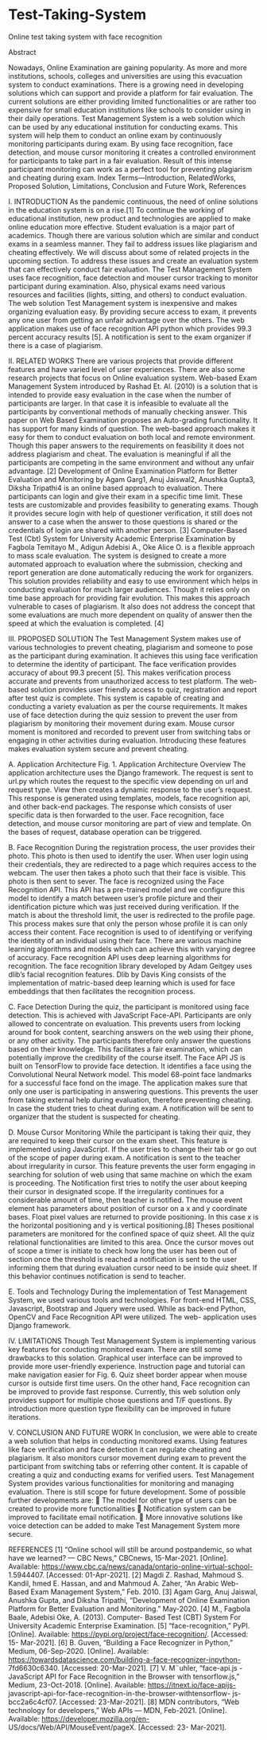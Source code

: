 # Test-Taking-System
Online test taking system with face recognition

Abstract

Nowadays, Online Examination are gaining popularity.
As more and more institutions, schools, colleges and
universities are using this evacuation system to conduct examinations.
There is a growing need in developing solutions which can
support and provide a platform for fair evaluation. The current
solutions are either providing limited functionalities or are rather
too expensive for small education institutions like schools to
consider using in their daily operations. Test Management System
is a web solution which can be used by any educational institution
for conducting exams. This system will help them to conduct
an online exam by continuously monitoring participants during
exam. By using face recognition, face detection, and mouse cursor
monitoring it creates a controlled environment for participants
to take part in a fair evaluation. Result of this intense participant
monitoring can work as a perfect tool for preventing plagiarism
and cheating during exam.
Index Terms—Introduction, RelatedWorks, Proposed Solution,
Limitations, Conclusion and Future Work, References

I. INTRODUCTION
As the pandemic continuous, the need of online solutions in
the education system is on a rise.[1] To continue the working
of educational institution, new product and technologies are
applied to make online education more effective. Student
evaluation is a major part of academics. Though there are
various solution which are similar and conduct exams in a
seamless manner. They fail to address issues like plagiarism
and cheating effectively. We will discuss about some of
related projects in the upcoming section. To address these
issues and create an evaluation system that can effectively
conduct fair evaluation. The Test Management System uses
face recognition, face detection and mouser cursor tracking to
monitor participant during examination. Also, physical exams
need various resources and facilities (lights, sitting, and others)
to conduct evaluation. The web solution Test Management
system is inexpensive and makes organizing evaluation easy.
By providing secure access to exam, it prevents any one user
from getting an unfair advantage over the others. The web
application makes use of face recognition API python which
provides 99.3 percent accuracy results [5]. A notification is
sent to the exam organizer if there is a case of plagiarism.

II. RELATED WORKS
There are various projects that provide different features
and have varied level of user experiences. There are also
some research projects that focus on Online evaluation system.
Web-based Exam Management System introduced by Rashad
Et. Al. (2010) is a solution that is intended to provide easy
evaluation in the case when the number of participants are
larger. In that case it is infeasible to evaluate all the participants
by conventional methods of manually checking answer. This
paper on Web Based Examination proposes an Auto-grading
functionality. It has support for many kinds of question.
The web-based approach makes it easy for them to conduct
evaluation on both local and remote environment. Though this
paper answers to the requirements on feasibility it does not
address plagiarism and cheat. The evaluation is meaningful if
all the participants are competing in the same environment and
without any unfair advantage. [2]
Development of Online Examination Platform for Better
Evaluation and Monitoring by Agam Garg1, Anuj Jaiswal2,
Anushka Gupta3, Diksha Tripathi4 is an online based approach
to evaluation. There participants can login and give their exam
in a specific time limit. These tests are customizable and
provides feasibility to generating exams. Though it provides
secure login with help of questioner verification, it still does
not answer to a case when the answer to those questions is
shared or the credentials of login are shared with another
person. [3]
Computer-Based Test (Cbt) System for University Academic
Enterprise Examination by Fagbola Temitayo M., Adigun
Adebisi A., Oke Alice O. is a flexible approach to mass
scale evaluation. The system is designed to create a more automated
approach to evaluation where the submission, checking
and report generation are done automatically reducing the
work for organizers. This solution provides reliability and
easy to use environment which helps in conducting evaluation
for much larger audiences. Though it relies only on time
base approach for providing fair evolution. This makes this
approach vulnerable to cases of plagiarism. It also does not
address the concept that some evaluations are much more
dependent on quality of answer then the speed at which the
evaluation is completed. [4]

III. PROPOSED SOLUTION
The Test Management System makes use of various technologies
to prevent cheating, plagiarism and someone to pose
as the participant during examination. It achieves this using
face verification to determine the identity of participant. The
face verification provides accuracy of about 99.3 precent
[5]. This makes verification process accurate and prevents
from unauthorized access to test platform. The web-based
solution provides user friendly access to quiz, registration and
report after test quiz is complete. This system is capable of
creating and conducting a variety evaluation as per the course
requirements. It makes use of face detection during the quiz
session to prevent the user from plagiarism by monitoring their
movement during exam. Mouse cursor moment is monitored
and recorded to prevent user from switching tabs or engaging
in other activities during evaluation. Introducing these features
makes evaluation system secure and prevent cheating.

A. Application Architecture
Fig. 1. Application Architecture Overview
The application architecture uses the Django framework.
The request is sent to url.py which routes the request to the
specific view depending on url and request type. View then
creates a dynamic response to the user’s request. This response
is generated using templates, models, face recognition api, and
other back-end packages. The response which consists of user
specific data is then forwarded to the user. Face recognition,
face detection, and mouse cursor monitoring are part of view
and template. On the bases of request, database operation can
be triggered.

B. Face Recognition
During the registration process, the user provides their
photo. This photo is then used to identify the user. When
user login using their credentials, they are redirected to a
page which requires access to the webcam. The user then
takes a photo such that their face is visible. This photo is
then sent to sever. The face is recognized using the Face
Recognition API. This API has a pre-trained model and we
configure this model to identify a match between user’s profile
picture and their identification picture which was just received
during verification. If the match is about the threshold limit,
the user is redirected to the profile page. This process makes
sure that only the person whose profile it is can only access
their content. Face recognition is used to of identifying or
verifying the identity of an individual using their face. There
are various machine learning algorithms and models which can
achieve this with varying degree of accuracy. Face recognition
API uses deep learning algorithms for recognition. The face
recognition library developed by Adam Geitgey uses dlib’s
facial recognition features. Dlib by Davis King consists of
the implementation of matric-based deep learning which is
used for face embeddings that then facilitates the recognition
process.

C. Face Detection
During the quiz, the participant is monitored using
face detection. This is achieved with JavaScript Face-API.
Participants are only allowed to concentrate on evaluation.
This prevents users from locking around for book content,
searching answers on the web using their phone, or any other
activity. The participants therefore only answer the questions
based on their knowledge. This facilitates a fair examination,
which can potentially improve the credibility of the course
itself. The Face API JS is built on TensorFlow to provide
face detection. It identifies a face using the Convolutional
Neural Network model. This model 68-point face landmarks
for a successful face fond on the image. The application
makes sure that only one user is participating in answering
questions. This prevents the user from taking external help
during evaluation, therefore preventing cheating. In case the
student tries to cheat during exam. A notification will be sent
to organizer that the student is suspected for cheating.

D. Mouse Cursor Monitoring
While the participant is taking their quiz, they are required
to keep their cursor on the exam sheet. This feature is
implemented using JavaScript. If the user tries to change
their tab or go out of the scope of paper during exam. A
notification is sent to the teacher about irregularity in cursor.
This feature prevents the user form engaging in searching for
solution of web using that same machine on which the exam is
proceeding. The Notification first tries to notify the user about
keeping their cursor in designated scope. If the irregularity
continues for a considerable amount of time, then teacher is
notified.
The mouse event element has parameters about position of
cursor on a x and y coordinate bases. Float pixel values are
returned to provide positioning. In this case x is the horizontal
positioning and y is vertical positioning.[8] Theses positional
parameters are monitored for the confined space of quiz
sheet. All the quiz relational functionalities are limited to this
area. Once the cursor moves out of scope a timer is initiate
to check how long the user has been out of section once the
threshold is reached a notification is sent to the user informing
them that during evaluation cursor need to be inside quiz
sheet. If this behavior continues notification is send to teacher.

E. Tools and Technology
During the implementation of Test Management System,
we used various tools and technologies. For front-end HTML,
CSS, Javascript, Bootstrap and Jquery were used. While as
back-end Python, OpenCV and Face Recognition API were
utilized. The web- application uses Django framework.

IV. LIMITATIONS
Though Test Management System is implementing various
key features for conducting monitored exam. There are still
some drawbacks to this solation. Graphical user interface
can be improved to provide more user-friendly experience.
Instruction page and tutorial can make navigation easier for
Fig. 6. Quiz sheet border appear when mouse cursor is outside
first time users. On the other hand, Face recognition can be
improved to provide fast response. Currently, this web solution
only provides support for multiple chose questions and T/F
questions. By introduction more question type flexibility can
be improved in future iterations.

V. CONCLUSION AND FUTURE WORK
In conclusion, we were able to create a web solution that
helps in conducting monitored exams. Using features like face
verification and face detection it can regulate cheating and
plagiarism. It also monitors cursor movement during exam to
prevent the participant from switching tabs or referring other
content. It is capable of creating a quiz and conducting exams
for verified users. Test Management System provides various
functionalities for monitoring and managing evaluation. There
is still scope for future development. Some of possible further
developments are:
 The model for other type of users can be created to
provide more functionalities
 Notification system can be improved to facilitate email
notification.
 More innovative solutions like voice detection can be
added to make Test Management System more secure.

REFERENCES
[1] “Online school will still be around postpandemic,
so what have we learned? — CBC
News,” CBCnews, 15-Mar-2021. [Online]. Available:
https://www.cbc.ca/news/canada/ontario-online-virtual-school-
1.5944407. [Accessed: 01-Apr-2021].
[2] Magdi Z. Rashad, Mahmoud S. Kandil, hmed E.
Hassan, and and Mahmoud A. Zaher, “An Arabic Web-Based
Exam Management System,” Feb. 2010.
[3] Agam Garg, Anuj Jaiswal, Anushka Gupta, and Diksha
Tripathi, “Development of Online Examination Platform for
Better Evaluation and Monitoring.” May-2020.
[4] M., Fagbola Baale, Adebisi Oke, A. (2013). Computer-
Based Test (CBT) System For University Academic Enterprise
Examination.
[5] “face-recognition,” PyPI. [Online]. Available:
https://pypi.org/project/face-recognition/. [Accessed: 15-
Mar-2021].
[6] B. Guven, “Building a Face Recognizer in
Python,” Medium, 06-Sep-2020. [Online]. Available:
https://towardsdatascience.com/building-a-face-recognizer-inpython-
7fd6630c6340. [Accessed: 20-Mar-2021].
[7] V. M¨uhler, “face-api.js - JavaScript API for Face
Recognition in the Browser with tensorflow.js,” Medium,
23-Oct-2018. [Online]. Available: https://itnext.io/face-apijs-
javascript-api-for-face-recognition-in-the-browser-withtensorflow-
js-bcc2a6c4cf07. [Accessed: 23-Mar-2021].
[8] MDN contributors, “Web technology for
developers,” Web APIs — MDN, Feb-2021.
[Online]. Available: https://developer.mozilla.org/en-
US/docs/Web/API/MouseEvent/pageX. [Accessed: 23-
Mar-2021].
